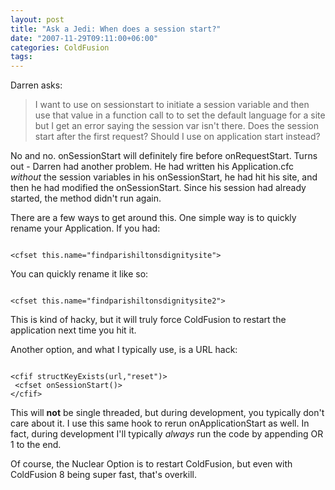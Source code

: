 ```yaml
---
layout: post
title: "Ask a Jedi: When does a session start?"
date: "2007-11-29T09:11:00+06:00"
categories: ColdFusion 
tags: 
---
```


Darren asks:

<blockquote>
<p>
I want to use on sessionstart to initiate a session variable and then use that value in a function call to to set the default language for a site but I get an error saying the session var isn't there. Does the session start after the first request? Should I use on application start instead?
</p>
</blockquote>

No and no. onSessionStart will definitely fire before onRequestStart. Turns out - Darren had another problem. He had written his Application.cfc <i>without</i> the session variables in his onSessionStart, he had hit his site, and then he had modified the onSessionStart. Since his session had already started, the method didn't run again.

There are a few ways to get around this. One simple way is to quickly rename your Application. If you had:

<code>
&lt;cfset this.name="findparishiltonsdignitysite"&gt;
</code>

You can quickly rename it like so:

<code>
&lt;cfset this.name="findparishiltonsdignitysite2"&gt;
</code>

This is kind of hacky, but it will truly force ColdFusion to restart the application next time you hit it.

Another option, and what I typically use, is a URL hack:

<code>
&lt;cfif structKeyExists(url,"reset")&gt;
 &lt;cfset onSessionStart()&gt;
&lt;/cfif&gt;
</code>

This will <b>not</b> be single threaded, but during development, you typically don't care about it. I use this same hook to rerun onApplicationStart as well. In fact, during development I'll typically <i>always</i> run the code by appending OR 1 to the end.

Of course, the Nuclear Option is to restart ColdFusion, but even with ColdFusion 8 being super fast, that's overkill.